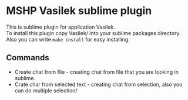 # MSHP Vasilek sublime plugin
This is sublime plugin for application Vasilek.  
To install this plugin copy Vasilek/ into your sublime packages directory. Also you can write `make install` for easy installing.

## Commands
* Create chat from file - creating chat from file that you are looking in sublime.  
* Crate char from selected text - creating chat from selection, also you can do multiple selection/
